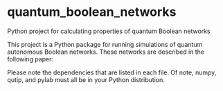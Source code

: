 # quantum_boolean_networks
Python project for calculating properties of quantum Boolean networks

This project is a Python package for running simulations of quantum autonomous Boolean networks. These networks are described in the following paper: <arXiv identifier goes here>


Please note the dependencies that are listed in each file. Of note, numpy, qutip, and pylab must all be in your Python distribution.

